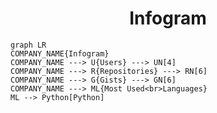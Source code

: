 <h1 align="center">Infogram</h1>

```mermaid
graph LR
COMPANY_NAME{Infogram}
COMPANY_NAME ---> U{Users} ---> UN[4]
COMPANY_NAME ---> R{Repositories} ---> RN[6]
COMPANY_NAME ---> G{Gists} ---> GN[6]
COMPANY_NAME ---> ML{Most Used<br>Languages}
ML --> Python[Python]
```
